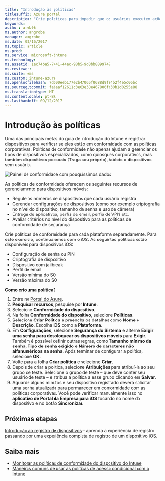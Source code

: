 ```yaml
---
title: "Introdução às políticas"
titlesuffix: Azure portal
description: "Crie políticas para impedir que os usuários executem ações não autorizadas com seus dispositivos."
keywords: 
author: arob98
ms.author: angrobe
manager: angrobe
ms.date: 08/16/2017
ms.topic: article
ms.prod: 
ms.service: microsoft-intune
ms.technology: 
ms.assetid: 1ac74ba5-7441-44ac-98b5-9d8bb8899747
ms.reviewer: 
ms.suite: ems
ms.custom: intune-azure
ms.openlocfilehash: 7d100eeb177e2b47065f0688d9f94b2f4e5c06bc
ms.sourcegitcommit: fa6aaf12611c3e03e38e467806fc30b1d0255e88
ms.translationtype: HT
ms.contentlocale: pt-BR
ms.lasthandoff: 09/12/2017
---
```

# <a name="get-started-with-policies"></a>Introdução às políticas

Uma das principais metas do guia de introdução do Intune é registrar dispositivos para verificar se eles estão em conformidade com as políticas corporativas. Políticas de conformidade não apenas ajudam a gerenciar os tipos de dispositivos especializados, como quiosques corporativos, mas também dispositivos pessoais (Traga seu próprio), tablets e dispositivos sem usuário.

![Painel de conformidade com pouquíssimos dados](/intune/media/generic-compliance-dashboard.png)

As políticas de conformidade oferecem os seguintes recursos de gerenciamento para dispositivos móveis:

* Regule os números de dispositivos que cada usuário registra
* Gerenciar configurações de dispositivos (como por exemplo criptografia no nível do dispositivo, tamanho da senha e uso de câmera)
* Entrega de aplicativos, perfis de email, perfis de VPN etc.
* Avaliar critérios no nível do dispositivo para as políticas de conformidade de segurança

Crie políticas de conformidade para cada plataforma separadamente. Para este exercício, continuaremos com o iOS. As seguintes políticas estão disponíveis para dispositivos iOS:

* Configuração de senha ou PIN
* Criptografia de dispositivo
* Dispositivo com jailbreak
* Perfil de email
* Versão mínima do SO
* Versão máxima do SO

__Como crio uma política?__

1. Entre no [Portal do Azure](https://portal.azure.com).
2. **Pesquisar recursos**, pesquise por **Intune**.
3. Selecione **Conformidade do dispositivo**.
4. Na folha **Conformidade do dispositivo**, selecione **Políticas**.
5. Selecione **Criar Política** e preencha os detalhes como **Nome** e **Descrição**. Escolha **iOS** como a **Plataforma**.
6. Em **Configurações**, selecione **Segurança do Sistema** e alterne **Exigir uma senha para desbloquear os dispositivos móveis** para **Exigir**. Também é possível definir outras regras, como **Tamanho mínimo da senha**, **Tipo de senha exigido** e **Número de caracteres não alfanuméricos na senha**. Após terminar de configurar a política, selecione **OK**.
7. Volte para a folha **Criar política** e selecione **Criar**.
8. Depois de criar a política, selecione **Atribuições** para atribuí-la ao seu grupo de teste. Selecione o grupo de teste – que deve conter seu usuário de teste – e atribua a política a esse grupo clicando em **Salvar**.
9. Aguarde alguns minutos e seu dispositivo registrado deverá solicitar uma senha atualizada para permanecer em conformidade com as políticas corporativas. Você pode verificar manualmente isso no **aplicativo de Portal da Empresa para iOS** tocando no nome do dispositivo e no botão **Sincronizar**.

## <a name="next-steps"></a>Próximas etapas

[Introdução ao registro de dispositivos](get-started-enroll.md) – aprenda a experiência de registro passando por uma experiência completa de registro de um dispositivo iOS.

## <a name="learn-more"></a>Saiba mais

* [Monitorar as políticas de conformidade do dispositivo do Intune](compliance-policy-monitor.md)
* [Maneiras comuns de usar as políticas de acesso condicional com o Intune](conditional-access-intune-common-ways-use.md)

